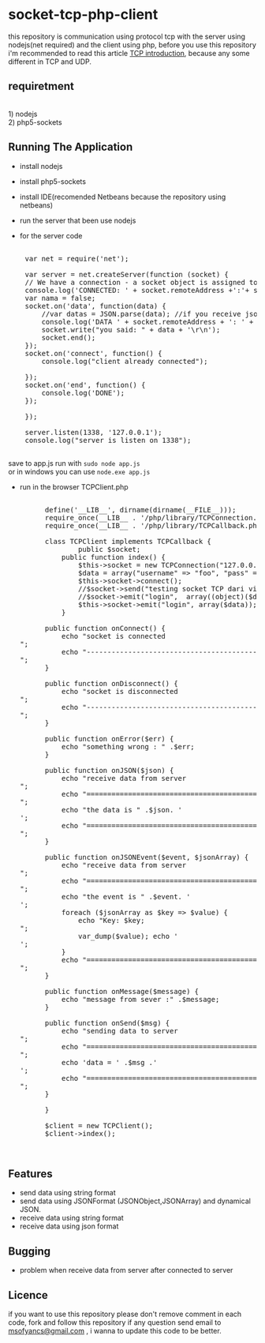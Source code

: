 socket-tcp-php-client
============

this repository is communication using protocol tcp with the server using nodejs(net required) and the client using php, before you use this repository i'm recommended to read
this article [TCP introduction](https://github.com/viyancs/socket-udp-java-client/wiki), because any some different in TCP and UDP.
<br>

requiretment 
-----------------------
<br>
1) nodejs <br>
2) php5-sockets



Running The Application
-----------------------

* install nodejs <br>
* install php5-sockets <br>
* install IDE(recomended Netbeans because the repository using netbeans) <br>
	 
* run the server that been use nodejs<br>

* for the server code  <br>
<pre>

    var net = require('net');

    var server = net.createServer(function (socket) {
    // We have a connection - a socket object is assigned to the connection automatically
    console.log('CONNECTED: ' + socket.remoteAddress +':'+ socket.remotePort);
    var nama = false;
    socket.on('data', function(data) {    
        //var datas = JSON.parse(data); //if you receive json must be parse 
        console.log('DATA ' + socket.remoteAddress + ': ' + data);  
        socket.write("you said: " + data + '\r\n');
        socket.end();
    });
    socket.on('connect', function() {
        console.log("client already connected");

    });
    socket.on('end', function() {
        console.log('DONE');
    });

    });

    server.listen(1338, '127.0.0.1');
    console.log("server is listen on 1338");

</pre>


save to app.js run with `sudo node app.js` <br> or in windows you can use `node.exe app.js` 

* run in the browser TCPClient.php<br>
    <pre>

        define('__LIB__', dirname(dirname(__FILE__)));
        require_once(__LIB__ . '/php/library/TCPConnection.php');
        require_once(__LIB__ . '/php/library/TCPCallback.php');

        class TCPClient implements TCPCallback {
                public $socket;
            public function index() {
                $this->socket = new TCPConnection("127.0.0.1", 1338, $this);
                $data = array("username" => "foo", "pass" => "bar");
                $this->socket->connect();
                //$socket->send("testing socket TCP dari viyancs"); // format string only
                //$socket->emit("login",  array((object)($data),  (object)($data1))); //multy dimension json
                $this->socket->emit("login", array($data)); //one array dimension json
            }

        public function onConnect() {
            echo "socket is connected </br>";
            echo "-------------------------------------------------------------</br>";
        }

        public function onDisconnect() {
            echo "socket is disconnected </br>";
            echo "-------------------------------------------------------------</br>";
        }

        public function onError($err) {
            echo "something wrong : " .$err;
        }

        public function onJSON($json) {
            echo "receive data from server </br>";
            echo "=============================================================</br>";
            echo "the data is " .$json. '</br>';
            echo "=============================================================</br>";
        }

        public function onJSONEvent($event, $jsonArray) {
            echo "receive data from server </br>";
            echo "=============================================================</br>";
            echo "the event is " .$event. '</br>';
            foreach ($jsonArray as $key => $value) {
                echo "Key: $key; </br>";
                var_dump($value); echo '</br>';
            }
            echo "=============================================================</br>";
        }

        public function onMessage($message) {
            echo "message from sever :" .$message;
        }

        public function onSend($msg) {
            echo "sending data to server </br>";
            echo "=============================================================</br>";
            echo 'data = ' .$msg .'</br>';
            echo "=============================================================</br>";
        }

        }

        $client = new TCPClient();
        $client->index();

    </pre>

Features
-----------------------

* send data using string format 
* send data using JSONFormat (JSONObject,JSONArray) and dynamical JSON.
* receive data using string format
* receive data using json format


Bugging 
-----------------------

* problem when receive data from server after connected to server

Licence 
----------------------
if you want to use this repository please  don't remove comment in each code, fork and follow this repository if any question send email to msofyancs@gmail.com , i wanna to update this code to be better.

	

